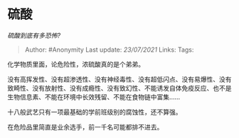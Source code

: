 # 硫酸
*硫酸到底有多恐怖?*

> Author: #Anonymity
> Last update: *23/07/2021* 
> Links:
> Tags:  

 
化学物质里面，论危险性，浓硫酸真的是个弟弟。

没有高挥发性、没有超渗透性、没有神经毒性、没有超低闪点、没有易爆性、没有致畸性、没有放射性、没有成瘾性、没有致幻性、不能诱发自体免疫反应、也不是生物信息素、不能在环境中长效残留、不能在食物链中富集……

十八般武艺只有一项最基础的学前班级别的腐蚀性，还不算强。

在危险品里简直是业余选手，前一千名可能都排不进去。



